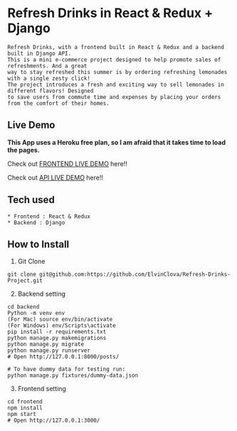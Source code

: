 # Refresh Drinks in React & Redux + Django

```
Refresh Drinks, with a frontend built in React & Redux and a backend built in Django API.
This is a mini e-commerce project designed to help promote sales of refreshments. And a great
way to stay refreshed this summer is by ordering refreshing lemonades with a single zesty click!
The project introduces a fresh and exciting way to sell lemonades in different flavors! Designed
to save users from commute time and expenses by placing your orders from the comfort of their homes.
```

## Live Demo

**This App uses a Heroku free plan, so I am afraid that it takes time to load the pages.**

Check out [FRONTEND LIVE DEMO](https://refresh-drinks-kelly-frontend.herokuapp.com/) here!!

Check out [API LIVE DEMO](https://refresh-drinks-kelly-backend.herokuapp.com/) here!!

## Tech used

```
* Frontend : React & Redux
* Backend : Django
```

## How to Install

1. Git Clone

```
git clone git@github.com:https://github.com/ElvinClova/Refresh-Drinks-Project.git
```

2. Backend setting

```
cd backend
Python -m venv env
(For Mac) source env/bin/activate
(For Windows) env/Scripts\activate
pip install -r requirements.txt
python manage.py makemigrations
python manage.py migrate
python manage.py runserver
# Open http://127.0.0.1:8000/posts/

# To have dummy data for testing run:
python manage.py fixtures/dummy-data.json
```

3. Frontend setting

```
cd frontend
npm install
npm start
# Open http://127.0.0.1:3000/
```
